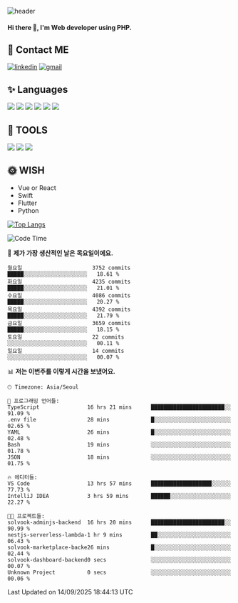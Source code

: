 ![header](https://capsule-render.vercel.app/api?type=waving&color=auto&height=300&section=header&text=Elin&fontSize=90&animation=twinkling)

#### Hi there 👋, I'm <b>Web developer</b> using PHP. ####

<!--
- 🔭 I’m currently working on Uniwill
- 🌱 I’m currently learning Vue or React or Python.
-->

<!---#### I am PHP developer --->

## 💌 Contact ME ###
[<img src='https://img.shields.io/badge/-EunjiKo-%230A66C2?style=flat-square&logo=LinkedIn&logoColor=white' alt='linkedin'>](https://www.linkedin.com/in/https://www.linkedin.com/in/eunji-ko-00a907164//)  [<img src='https://img.shields.io/badge/-einee214%40gmail.com-%23EA4335?style=flat-square&logo=Gmail&logoColor=white' alt='gmail'>](einee214@gmail.com)  


## ✨ Languages
<img src='https://img.shields.io/badge/-PHP-%23777BB4?style=for-the-badge&logo=PHP&logoColor=white'> <img src='https://img.shields.io/badge/-Laravel-%23FF2D20?style=for-the-badge&logo=Laravel&logoColor=white'> <img src='https://img.shields.io/badge/Jquery-%230769AD?style=for-the-badge&logo=Jquery&logoColor=white'> <img src='https://img.shields.io/badge/CSS3-%231572B6?style=for-the-badge&logo=CSS3&logoColor=white'> <img src='https://img.shields.io/badge/Bootstrap-%237952B3?style=for-the-badge&logo=Bootstrap&logoColor=white' > <img src='https://img.shields.io/badge/MySQL-%234479A1?style=for-the-badge&logo=MySQL&logoColor=white' >

## 🌷 TOOLS
<img src='https://img.shields.io/badge/PHPSTORM-%23000000?style=for-the-badge&logo=PhpStorm&logoColor=white' > <img src='https://img.shields.io/badge/GitLab-%23FCA121?style=for-the-badge&logo=GitLab&logoColor=white' > <img src='https://img.shields.io/badge/GitHub-%23181717?style=for-the-badge&logo=GitHub&logoColor=white'>


## 🌞 WISH
- Vue or React
- Swift
- Flutter
- Python


[![Top Langs](https://github-readme-stats.vercel.app/api/top-langs/?username=ein214&layout=compact)](https://github.com/anuraghazra/github-readme-stats)

<!--START_SECTION:waka-->
![Code Time](http://img.shields.io/badge/Code%20Time-4%2C458%20hrs%2016%20mins-blue)

📅 **제가 가장 생산적인 날은 목요일이에요.** 

```text
월요일                      3752 commits        █████░░░░░░░░░░░░░░░░░░░░   18.61 % 
화요일                      4235 commits        █████░░░░░░░░░░░░░░░░░░░░   21.01 % 
수요일                      4086 commits        █████░░░░░░░░░░░░░░░░░░░░   20.27 % 
목요일                      4392 commits        █████░░░░░░░░░░░░░░░░░░░░   21.79 % 
금요일                      3659 commits        █████░░░░░░░░░░░░░░░░░░░░   18.15 % 
토요일                      22 commits          ░░░░░░░░░░░░░░░░░░░░░░░░░   00.11 % 
일요일                      14 commits          ░░░░░░░░░░░░░░░░░░░░░░░░░   00.07 % 
```


📊 **저는 이번주를 이렇게 시간을 보냈어요.** 

```text
🕑︎ Timezone: Asia/Seoul

💬 프로그래밍 언어들: 
TypeScript               16 hrs 21 mins      ███████████████████████░░   91.09 % 
.env file                28 mins             █░░░░░░░░░░░░░░░░░░░░░░░░   02.65 % 
YAML                     26 mins             █░░░░░░░░░░░░░░░░░░░░░░░░   02.48 % 
Bash                     19 mins             ░░░░░░░░░░░░░░░░░░░░░░░░░   01.78 % 
JSON                     18 mins             ░░░░░░░░░░░░░░░░░░░░░░░░░   01.75 % 

🔥 에디터들: 
VS Code                  13 hrs 57 mins      ███████████████████░░░░░░   77.73 % 
IntelliJ IDEA            3 hrs 59 mins       ██████░░░░░░░░░░░░░░░░░░░   22.27 % 

🐱‍💻 프로젝트들: 
solvook-adminjs-backend  16 hrs 20 mins      ███████████████████████░░   90.99 % 
nestjs-serverless-lambda-1 hr 9 mins         ██░░░░░░░░░░░░░░░░░░░░░░░   06.43 % 
solvook-marketplace-backe26 mins             █░░░░░░░░░░░░░░░░░░░░░░░░   02.44 % 
solvook-dashboard-backend0 secs              ░░░░░░░░░░░░░░░░░░░░░░░░░   00.07 % 
Unknown Project          0 secs              ░░░░░░░░░░░░░░░░░░░░░░░░░   00.06 % 
```


 Last Updated on 14/09/2025 18:44:13 UTC
<!--END_SECTION:waka-->

<!---![GitHub stats](https://github-readme-stats.vercel.app/api?username=ein214&show_icons=true&theme=dracula)  --->



